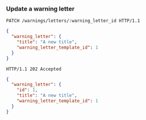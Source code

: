 ### Update a warning letter

```http
PATCH /warnings/letters/:warning_letter_id HTTP/1.1
```

```json
{
  "warning_letter": {
    "title": "A new title",
    "warning_letter_template_id": 1
  }
}
```

```http
HTTP/1.1 202 Accepted
```

```json
{
  "warning_letter": {
    "id": 1,
    "title": "A new title",
    "warning_letter_template_id": 1
  }
}
```